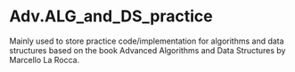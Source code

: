# Adv.ALG_and_DS_practice
Mainly used to store practice code/implementation for algorithms and data structures
based on the book Advanced Algorithms and Data Structures by Marcello La Rocca.
